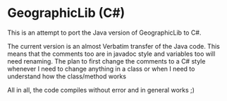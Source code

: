 GeographicLib (C#)
==================
This is an attempt to port the Java version of GeographicLib to C#.

The current version is an almost Verbatim transfer of the Java code. 
This means that the comments too are in javadoc style and variables too will need renaming.
The plan to first change the comments to a C# style whenever I need to change anything in a class or when I need to understand how the class/method works

All in all, the code compiles without error and in general works ;)
